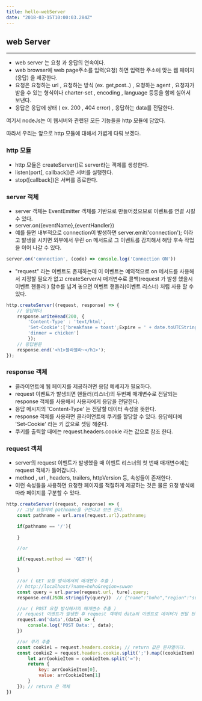 ```yaml
---
title: hello-webServer
date: "2018-03-15T10:00:03.284Z"
---
```


## web Server
---

- web server 는 요청 과 응답의 연속이다.
- web browser에 web page주소를 입력(요청) 하면 입력한 주소에 맞는 웹 페이지(응답) 을 제공한다. 
- 요청은 요청하는 url , 요청하는 방식 (ex. get,post..) , 요청하는 agent , 요청자가 받을 수 있는 형식이나 charter-set , encoding , language  등등을 함께 실어서 보낸다.
- 응답은 응답에 상태 ( ex. 200 , 404 error) , 응답하는 data를 전달한다.

여기서 nodeJs는 이 웹서버와 관련된 모든 기능들을 http 모듈에 담았다.

따라서 우리는 앞으로 http 모듈에 대해서 가볍게 다뤄 보겠다.



### http 모듈

- http 모듈은 createServer()로 server라는 객체를 생성한다.
- listen(port[, callback])은 서버를 실행한다.
- stop([callback])은 서버를 종료한다.

### server 객체

- server 객체는 EventEmitter 객체를 기반으로 만들어졌으므로 이벤트를 연결 시킬수 있다.
- server.on({eventName},{eventHandler})
- 예를 들면 내부적으로 connection이 발생하면 server.emit('connection'); 이라고 발생을 시키면 외부에서 우린 on 메서드로 그 이벤트를 감지해서 해당 후속 작업을 이어 나갈 수 있다.

```javascript
server.on('connection', (code) => console.log('Connection ON'))
```

- "request" 라는 이벤트도 존재하는데 이 이벤트는 예외적으로 on 메서드를 사용해서 지정할 필요가 없고 createServer시 매개변수로 콜백(request 가 발생 했을시 이벤트 핸들러 ) 함수를 넘겨 놓으면 이벤트 핸들러(이벤트 리스너) 처럼 사용 할 수 있다.

```javascript
http.createServer((request, response) => {
    // 응답헤더
    response.writeHead(200, {
        'Content-Type' : 'text/html',
        'Set-Cookie':['breakfase = toast';Expire = ' + date.toUTCString(),
        'dinner = chicken']
        });
    // 응답본문
    response.end('<h1>블라블라~</h1>');
});
```

### response 객체

- 클라이언트에 웹 페이지를 제공하려면 응답 메세지가 필요하다.
- request 이벤트가 발생되면 핸들러(리스너)의 두번째 매개변수로 전달되는 response 객체를 사용해서 사용자에게 응답을 전달한다.
- 응답 메시지의 'Content-Type' 는 전달할 데이터 속성을 뜻한다.
- response 객체를 사용하면 클라이언트에 쿠키를 할당할 수 있다. 응답헤더에 'Set-Cookie' 라는 키 값으로 셋팅 해준다.
- 쿠키를 출력할 때에는 request.headers.cookie 라는 값으로 참조 한다. 

### request 객체

- server의 request 이벤트가 발생했을 때 이벤트 리스너의 첫 번째 매개변수에는 request 객체가 들어갑니다.
- method , url , headers, trailers, httpVersion 등, 속성들이 존재한다.
- 이런 속성들을 사용하면 요청한 페이지를 적절하게 제공하는 것은 물론 요청 방식에 따라 페이지를 구분할 수 있다.

```javascript
http.createServer((request, response) => {
    // 그냥 요청자의 pathname을 구한다고 보면 된다.
    const pathname = url.arse(request.url).pathname; 

    if(pathname == '/'){
        
    }

    //or

    if(request.method == 'GET'){

    }

    //or ( GET 요청 방식에서의 매개변수 추출 )
    // http://localhost/?name=hoho&region=suwon
    const query = url.parse(request.url, ture).query;
    response.end(JSON.stringify(query))  // {"name":"hoho","region":"suwon"}

    //or ( POST 요청 방식에서의 매개변수 추출 )
    // request 이벤트가 발생한 후 request 객체의 data의 이벤트로 데이터가 전달 된다.
    request.on('data',(data) => {
        console.log('POST Data:', data);
    })

    //or 쿠키 추출
    const cookie1 = request.headers.cookie; // return 값은 문자열이다.
    const cookie2 = request.headers.cookie.split(';').map((cookieItem) => {
        let arrCookieItem = cookieItem.split('=');
        return {
            key: arrCookieItem[0],
            value: arrCookieItem[1]
        }
    }); // return 은 객체
})
```